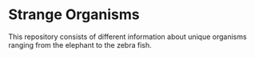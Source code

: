 Strange Organisms
===

This repository consists of different information about unique organisms ranging from the elephant to the zebra fish.

